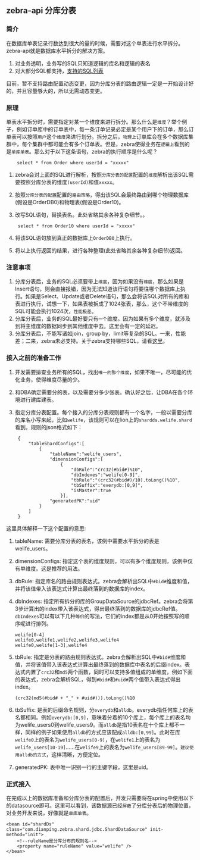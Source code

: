 ## zebra-api 分库分表

### 简介
在数据库单表记录行数达到很大的量的时候，需要对这个单表进行水平拆分。zebra-api就是数据库水平拆分的解决方案。

1.	对业务透明，业务写的SQL只知道逻辑的库名和逻辑的表名
2. 对大部分SQL都支持，[支持的SQL列表](/arch/zebra/blob/master/zebra-api/README_SHARD_SQL.md)

目前，暂不支持路由配置动态变更，因为分库分表的路由逻辑一定是一开始设计好的，并且容量够大的，所以无需动态变更。

### 原理
单表水平拆分时，需要指定对某一个维度来进行拆分。那么什么是`维度`？举个例子，例如订单库中的订单表中，每一条订单记录必定是某个用户下的订单，那么订单表可以按照`用户`这个`维度`来进行划分。拆分之后，`物理上`订单库会在多个数据库集群中，每个集群中都可能会有多个订单表。但是，zebra使得业务在`逻辑上`看到的是`单库单表`。那么对于以下这条语句，zebra的执行顺序是什么呢？

		select * from Order where userId = "xxxxx"

1.	zebra会对上面的SQL进行解析，按照`分库分表的配置`配置的`维度`解析出该SQL需要按照分库分表的维度`(userId)`和值`xxxxx`。
2. 按照`分库分表的配置`配置的`路由策略`，得出该SQL会最终路由到哪个物理数据库(假设是OrderDB0)和物理表(假设是Order10)。
3. 改写SQL语句，替换表名。此处省略其余各种复杂细节。。
		
		select * from Order10 where userId = "xxxxx"
4. 将该SQL语句放到真正的数据库上`OrderDB0`上执行。
5. 将以上执行返回的结果，进行各种整理(此处省略其余各种复杂细节)返回。

### 注意事项
1.	分库分表后，业务的SQL必须要带上`维度`，因为如果没有`维度`，那么如果是Insert语句，则会直接报错，因为无法知道该行语句将要往哪个数据库上执行。如果是Select、Update或者Delete语句，那么会将该SQL对所有的库和表进行执行，试想一下，如果表被拆成了1024张表，那么，这个不带维度的SQL可能会执行1024次，`性能极差`。
2. 分库分表后，业务的SQL最好要只有`一个`维度。因为如果有多个维度，就涉及到将主维度的数据同步到其他维度中去。这里会有一定的延迟。
3.	分库分表后，不能写诸如join，group by，limit等复杂的SQL。一来，性能差；二来，zebra未必支持。关于zebra支持哪些SQL，请看[这里](/arch/zebra/blob/master/zebra-api/README_SHARD_SQL.md)。

### 接入之前的准备工作
1.	开发需要排查业务所有的SQL，找出`唯一的那个维度`，如果不唯一，尽可能的优化业务，使得维度尽量的少。
2. 和DBA确定需要分的表，以及需要分多少张表。确认好之后，让DBA在各个环境进行建库建表。
3. 指定分库分表配置。每个接入的分库分表规则都有一个名字，一般以需要分库的库名小写来起，比如`welife`，该规则可以在lion上的`shardds.welife.shard`看到。规则的json格式如下：

		{
			"tableShardConfigs":[
				{
					"tableName":"welife_users",
					"dimensionConfigs":[
						{
							"dbRule":"crc32(#bid#)%10",
							"dbIndexes":"welife[0-9]",
							"tbRule":"(crc32(#bid#)/10).toLong()%10",
							"tbSuffix":"everydb:[0,9]",
							"isMaster":true
						}],
					"generatedPK":"uid"
				}
			]
		}

这里具体解释一下这个配置的意思:

1.	tableName: 需要分库分表的表名，该例中需要水平拆分的表是welife_users。
2.	dimensionConfigs: 指定这个表的维度规则，可以有多个维度规则，该例中仅有单维度。这是推荐的用法。
3.	dbRule: 指定库名的路由规则表达式。zebra会解析出SQL中`#bid#`维度和值，并将该值带入该表达式计算出最终落到的数据库的index。
4.	dbIndexes: 指定所有拆分的库的GroupDataSource的jdbcRef。zebra会将第3步计算出的index带入该表达式，得出最终落到的数据库的jdbcRef值。`dbIndexes`可以有以下几种`等价`的写法，它们的index都是从0开始按照写的顺序呢进行排列。

		welife[0-4]			
		welife0,welife1,welife2,welife3,welife4
		welife0,welife[1-3],welife4
		
5.	tbRule: 指定是分表的路由规则表达式。zebra会解析出SQL中`#bid#`维度和值，并将该值带入该表达式计算出最终落到的数据库中表名的后缀index。表达式内置了`crc32`和`md5`两个函数，同时可以支持多值组成的单维度，例如下面的表达式，zebra会解析SQL，得到`#bid#`和`#uid#`两个值带入表达式得出index。

		(crc32(md5(#bid# + "_" + #uid#))).toLong()%10
		
6.	tbSuffix: 是表的后缀命名规则，分`everydb`和`alldb`。everydb指任何库上的表名都相同。例如`everydb:[0,9]`，意味着分着的10个库上，每个库上的表名均为welife_users0到welife_users9。而`alldb`是指10表名在十个库上都不一样，同样的例子如果使用`alldb`的方式应该配成`alldb:[0,99]`。此时在库`welife0`上的表名为`welife_users[0-9]`，在`welife1`上的表名为`welife_users[10-19]`......在`welife9`上的表名为`welife_users[89-99]`。`建议使用alldb的方式`，这样清晰，方便定位。
7.	generatedPK: 表中唯一识别一行的主键字段，这里是uid。

### 正式接入
在完成以上的数据库准备和分库分表的配置后，开发只需要将在spring中使用以下的datasource即可。这里可以看到，该数据源已经`屏蔽`了分库分表后的物理位置，对业务开发来说，好像就是`单库单表`。

	<bean id="shardDs" class="com.dianping.zebra.shard.jdbc.ShardDataSource" init-method="init">
		<!--ruleName是分库分布的规则名-->
		<property name="ruleName" value="welife" />   
	</bean>
